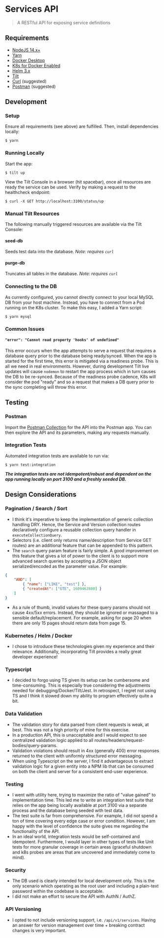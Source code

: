 # Services API

> A RESTful API for exposing service definitions

## Requirements
- [NodeJS 14.x+](https://nodejs.org/en/download/)
- [Yarn](https://classic.yarnpkg.com/en/docs/install)
- [Docker Desktop](https://www.docker.com/products/docker-desktop)
- [K8s for Docker Enabled](https://docs.docker.com/desktop/kubernetes/)
- [Helm 3.x](https://helm.sh/docs/intro/install/)
- [Tilt](https://docs.tilt.dev/install.html)
- [Curl](https://curl.se/) (suggested)
- [Postman](https://www.postman.com/downloads/) (suggested)

## Development

### Setup
Ensure all requirements (see above) are fulfilled.
Then, install dependencies locally:
```
$ yarn
```

### Running Locally
Start the app:
```
$ tilt up
```
View the Tilt Console in a browser (hit spacebar), once all resources are ready the service can be used. Verify by making a request to the healthcheck endpoint:
```
$ curl -X GET http://localhost:3100/status/up
```

### Manual Tilt Resources
The following manually triggered resources are available via the Tilt Console:

#### seed-db
Seeds test data into the database.
*Note: requires `curl`*

#### purge-db
Truncates all tables in the database.
*Note: requires `curl`*

### Connecting to the DB
As currently configured, you cannot directly connect to your local MySQL DB from your host machine. Instead, you have to connect from a Pod running on the K8s cluster. To make this easy, I added a Yarn script:
```
$ yarn mysql
```

### Common Issues

#### `"error": "Cannot read property 'hooks' of undefined"`
This error occurs when the app attempts to serve a request that requires a database query prior to the database being ready/synced. When the app is started for the first time, this error is mitigated via a readiness probe. This is all we need in real environments. However, during development Tilt live updates will cause `nodemon` to restart the app process which in turn causes the DB to be re-synced. Because of the readiness probe cadence, K8s will consider the pod "ready" and so a request that makes a DB query prior to the sync completing will throw this error.

## Testing

### Postman
Import the [Postman Collection](./postman) for the API into the Postman app. You can then explore the API and its parameters, making any requests manually.

### Integration Tests
Automated integration tests are available to run via:
```
$ yarn test:integration
```

***The integration tests are not idempotent/robust and dependent on the app running locally on port 3100 and a freshly seeded DB.***

## Design Considerations

### Pagination / Search / Sort
- I think it's imperative to keep the implementation of generic collection handling DRY. Hence, the Service and Version collection routes declaratively configure a reusable collection query handler in `executeCollectionQuery`.
- Selectors (i.e. client only returns name/description from Service GET routes) are an additional feature that can be appended to this pattern.
- The `search` query param feature is fairly simple. A good improvement on this feature that gives a lot of power to the client is to support more advanced search queries by accepting a JSON object serialized/encoded as the parameter value. For example:
```json
{
    "AND": [
        { "name": ["LIKE", "test"] },
        { "createdAt": ["GTE", 1609462800] }
    ]
}
```
- As a rule of thumb, invalid values for these query params should not cause 4xx/5xx errors. Instead, they should be ignored or massaged to a sensible default/replacement. For example, asking for page 20 when there are only 15 pages should return data from page 15.

### Kubernetes / Helm / Docker
- I chose to introduce these technologies given my experience and their relevance. Additionally, incorporating Tilt provides a really great developer experience!

### Typescript
- I decided to forgo using TS given its setup can be cumbersome and time-consuming. This is especially true considering the adjustments needed for debugging/Docker/Tilt/Jest. In retrospect, I regret not using TS and I think it slowed down my ability to program effectively quite a bit.

### Data Validation
- The validation story for data parsed from client requests is weak, at best. This was not a high priority of mine for this exercise.
- In a production API, this is unacceptable and I would expect to see centralized validation logic applied to all routes/headers/request-bodies/query-params. 
- Validation violations should result in 4xx (generally 400) error responses returned to the client with uniformly structured error messaging.
- When using Typescript on the server, I find it advantageous to extract validation logic for a given entity into a NPM lib that can be consumed on both the client and server for a consistent end-user experience.

### Testing
- I went with utility here, trying to maximize the ratio of "value gained" to implementation time. This led me to write an integration test suite that relies on the app being locally available at port 3100 via a separate process and the database being seeded with test data.
- The test suite is far from comprehensive. For example, I did not spend a ton of time covering every edge case or error condition. However, I am happy with the level of confidence the suite gives me regarding the functionality of the API.
- In an ideal world, integration tests would be self-contained and idempotent. Furthermore, I would layer in other types of tests like Unit tests for more granular coverage in certain areas (graceful shutdown and k8s probes are areas that are uncovered and immediately come to mind).

### Security
- The DB used is clearly intended for local development only. This is the only scenario which operating as the root user and including a plain-text password within the codebase is acceptable.
- I did not make an effort to secure the API with AuthN / AuthZ.

### API Versioning
- I opted to not include versioning support, i.e. `/api/v1/services`. Having an answer for version management over time + breaking contract changes is very important.

